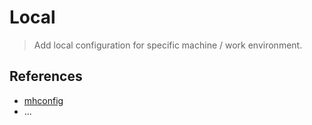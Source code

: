 # Local

> Add local configuration for specific machine / work environment.

## References

- [mhconfig](http://fuentes.sigef.gov.do/dvictoriano/mhconfig.git)
- ...